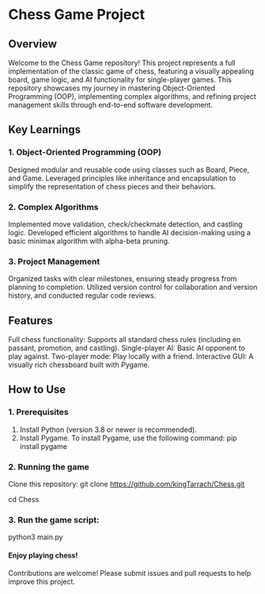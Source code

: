 # Chess Game Project
## Overview
Welcome to the Chess Game repository! This project represents a full implementation of the classic game of chess, featuring a visually appealing board, game logic, and AI functionality for single-player games. This repository showcases my journey in mastering Object-Oriented Programming (OOP), implementing complex algorithms, and refining project management skills through end-to-end software development.

## Key Learnings
### 1. Object-Oriented Programming (OOP)
Designed modular and reusable code using classes such as Board, Piece, and Game.
Leveraged principles like inheritance and encapsulation to simplify the representation of chess pieces and their behaviors.

### 2. Complex Algorithms
Implemented move validation, check/checkmate detection, and castling logic.
Developed efficient algorithms to handle AI decision-making using a basic minimax algorithm with alpha-beta pruning.

### 3. Project Management
Organized tasks with clear milestones, ensuring steady progress from planning to completion.
Utilized version control for collaboration and version history, and conducted regular code reviews.

## Features
Full chess functionality: Supports all standard chess rules (including en passant, promotion, and castling).
Single-player AI: Basic AI opponent to play against.
Two-player mode: Play locally with a friend.
Interactive GUI: A visually rich chessboard built with Pygame.

## How to Use
### 1. Prerequisites
1. Install Python (version 3.8 or newer is recommended).
2. Install Pygame.
To install Pygame, use the following command: pip install pygame

### 2. Running the game
Clone this repository: git clone https://github.com/kingTarrach/Chess.git

cd Chess

### 3. Run the game script:
python3 main.py

#### Enjoy playing chess!
Contributions are welcome! Please submit issues and pull requests to help improve this project.
